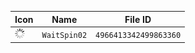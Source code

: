 | Icon | Name | File ID |
| ---  | ---  | ---     |
| ![](WaitSpin02.png) | `WaitSpin02` | `4966413342499863360` |
